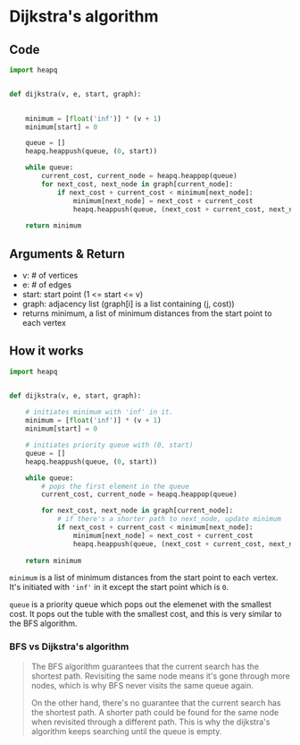 # Dijkstra's algorithm

## Code

```python
import heapq


def dijkstra(v, e, start, graph):
   

    minimum = [float('inf')] * (v + 1)
    minimum[start] = 0

    queue = []
    heapq.heappush(queue, (0, start))

    while queue:
        current_cost, current_node = heapq.heappop(queue)
        for next_cost, next_node in graph[current_node]:
            if next_cost + current_cost < minimum[next_node]:
                minimum[next_node] = next_cost + current_cost
                heapq.heappush(queue, (next_cost + current_cost, next_node))
    
    return minimum
```

## Arguments & Return

- v: # of vertices
- e: # of edges
- start: start point (1 <= start <= v)
- graph: adjacency list (graph[i] is a list containing (j, cost))
- returns minimum, a list of minimum distances from the start point to each vertex


## How it works

```python
import heapq


def dijkstra(v, e, start, graph):
   
    # initiates minimum with 'inf' in it.
    minimum = [float('inf')] * (v + 1)
    minimum[start] = 0

    # initiates priority queue with (0, start)
    queue = []
    heapq.heappush(queue, (0, start))

    while queue:
        # pops the first element in the queue
        current_cost, current_node = heapq.heappop(queue)

        for next_cost, next_node in graph[current_node]:
            # if there's a shorter path to next_node, update minimum
            if next_cost + current_cost < minimum[next_node]:
                minimum[next_node] = next_cost + current_cost
                heapq.heappush(queue, (next_cost + current_cost, next_node))
    
    return minimum
```

`minimum` is a list of minimum distances from the start point to each vertex. It's initiated with `'inf'` in it except the start point which is `0`.

`queue` is a priority queue which pops out the elemenet with the smallest cost. It pops out the tuble with the smallest cost, and this is very similar to the BFS algorithm.

### BFS vs Dijkstra's algorithm

> The BFS algorithm guarantees that the current search has the shortest path. Revisiting the same node means it's gone through more nodes, which is why BFS never visits the same queue again.
> 
> On the other hand, there's no guarantee that the current search has the shortest path. A shorter path could be found for the same node when revisited through a different path. This is why the dijkstra's algorithm keeps searching until the queue is empty.